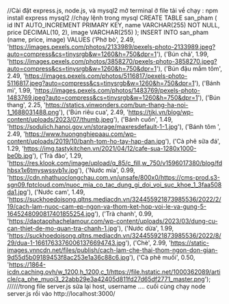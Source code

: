 //Cài đặt express.js, node.js, và mysql2 
mở terminal ở file tải về chạy :
npm install express mysql2
//chạy lệnh trong mysql
CREATE TABLE san_pham (
    id INT AUTO_INCREMENT PRIMARY KEY, 
    name VARCHAR(255) NOT NULL,
    price DECIMAL(10, 2),
    image VARCHAR(255)
);
INSERT INTO san_pham (name, price, image)
VALUES
    ('Phở bò', 2.49, 'https://images.pexels.com/photos/2133989/pexels-photo-2133989.jpeg?auto=compress&cs=tinysrgb&w=1260&h=750&dpr=1'),
    ('Bún chả', 1.99, 'https://images.pexels.com/photos/3858270/pexels-photo-3858270.jpeg?auto=compress&cs=tinysrgb&w=1260&h=750&dpr=1'),
    ('Bún đậu mắm tôm', 2.49, 'https://images.pexels.com/photos/5116817/pexels-photo-5116817.jpeg?auto=compress&cs=tinysrgb&w=1260&h=750&dpr=1'),
    ('Bánh mì', 1.99, 'https://images.pexels.com/photos/1483769/pexels-photo-1483769.jpeg?auto=compress&cs=tinysrgb&w=1260&h=750&dpr=1'),
    ('Bún thang', 2.25, 'https://statics.vinwonders.com/bun-thang-ha-noi-1_1688031488.png'),
    ('Bún riêu cua', 2.49, 'https://tiki.vn/blog/wp-content/uploads/2023/07/thumb.jpeg'),
    ('Bánh cuốn', 1.49, 'https://sodulich.hanoi.gov.vn/storage/maxresdefault-1-1.jpg'),
    ('Bánh tôm ', 2.49, 'https://www.huongnghiepaau.com/wp-content/uploads/2019/10/banh-tom-ho-tay-hap-dan.jpg'),
    ('Cà phê sữa đá', 1.29, 'https://img.tastykitchen.vn/2021/04/12/cafe-sua-1280x1000-be0b.jpg'),
    ('Trà đào', 1.29, 'https://res.klook.com/image/upload/q_85/c_fill,w_750/v1596017380/blog/fdhbsx1x6tmyswssvb1v.jpg'),
    ('Nước mía', 0.99, 'https://cdn.nhathuoclongchau.com.vn/unsafe/800x0/https://cms-prod.s3-sgn09.fptcloud.com/nuoc_mia_co_tac_dung_gi_doi_voi_suc_khoe_1_3faa508da1.jpg'),
    ('Nước cam', 1.49, 'https://suckhoedoisong.qltns.mediacdn.vn/324455921873985536/2022/2/19/cach-lam-nuoc-cam-ep-ngon-va-thom-ket-hop-voi-le-va-gung-5-1645248090817401855254.jpg'),
    ('Trà chanh', 0.99, 'https://daotaophachelamour.com/wp-content/uploads/2023/03/dung-cu-can-thiet-de-mo-quan-tra-chanh-1.jpg'),
    ('Nước dừa', 1.99, 'https://suckhoedoisong.qltns.mediacdn.vn/324455921873985536/2022/8/29/dua-1-16617633760061376694743.jpg'),
    ('Chè', 2.99, 'https://static-images.vnncdn.net/files/publish/cach-lam-che-thai-thom-ngon-don-gian-9d55d5b09189453f8ac253e1a36c88c6.jpg'),
    ('Cà phê muối', 0.50, 'https://1864-icdn.caching.ovh/w_1200,h_1200,c_1/https://file.hstatic.net/1000362089/article/ca_phe_muoi3_22abb29e3a42405d811fd27d65df2771_master.png');
//////trong file server.js sửa lại host, username ....
cuối cùng chạy node server.js rồi vào http://localhost:3000/
